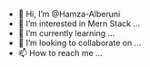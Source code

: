 - 👋 Hi, I’m @Hamza-Alberuni
- 👀 I’m interested in Mern Stack ...
- 🌱 I’m currently learning  ...
- 💞️ I’m looking to collaborate on ...
- 📫 How to reach me ...

<!---
Hamza-Alberuni/Hamza-Alberuni is a ✨ special ✨ repository because its `README.md` (this file) appears on your GitHub profile.
You can click the Preview link to take a look at your changes.
--->
